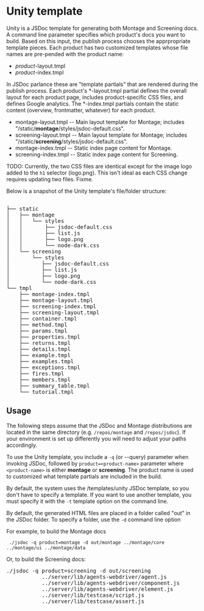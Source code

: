# Unity template

Unity is a JSDoc template for generating both Montage and Screening docs. A command line parameter specifies which product's docs you want to build. Based on this input, the publish process chooses the apprpropriate template pieces. Each product has two customized templates whose file names are pre-pended with the product name:

* _product_-layout.tmpl
* _product_-index.tmpl

In JSDoc parlance these are "template partials" that are rendered during the publish process. Each product's  \*-layout.tmpl partial defines the overall layout for each product page, includes product-specific CSS files, and defines Google analytics. The \*-index.tmpl partials contain the static content (overview, frontmatter, whatever) for each product. 


* montage-layout.tmpl -- Main layout template for Montage; includes "/static/**montage**/styles/jsdoc-default.css".
* screening-layout.tmpl -- Main layout template for Montage; includes "/static/**screening**/styles/jsdoc-default.css".
* montage-index.tmpl -- Static index page content for Montage.
* screening-index.tmpl -- Static index page content for Screening.

TODO: Currently, the two CSS files are identical except for the image logo added to the `h1` selector (logo.png). This isn't ideal as each CSS change requires updating two files. Fixme.

Below is a snapshot of the Unity template's file/folder structure:

<pre>        
├── static
│   ├── montage
│   │   └── styles
│   │       ├── jsdoc-default.css
│   │       ├── list.js
│   │       ├── logo.png
│   │       └── node-dark.css
│   └── screening
│       └── styles
│          ├── jsdoc-default.css
│          ├── list.js
│          ├── logo.png
│          └── node-dark.css
└── tmpl
    ├── montage-index.tmpl
    ├── montage-layout.tmpl
    ├── screening-index.tmpl
    ├── screening-layout.tmpl
    ├── container.tmpl
    ├── method.tmpl
    ├── params.tmpl
    ├── properties.tmpl
    ├── returns.tmpl
    ├── details.tmpl
    ├── example.tmpl
    ├── examples.tmpl
    ├── exceptions.tmpl
    ├── fires.tmpl
    ├── members.tmpl
    ├── summary_table.tmpl
    └── tutorial.tmpl
</pre>

## Usage

The following steps assume that the JSDoc and Montage distributions are located in the same directory (e.g. `/repos/montage` and `/repos/jsdoc`). If your environment is set up differently you will need to adjust your paths accordingly.

To use the Unity template, you include a `-q` (or --query) parameter when invoking JSDoc, followed by `product=<product-name>` parameter where `<product-name>` is either **montage** or **screening**. The product name is used to customized what template partials are included in the build.

By default, the system uses the /templates/unity JSDoc template, so you don't have to specify a template. If you want to use another template, you must specify it with the `-t` template option on the command line.

By default, the generated HTML files are placed in a folder called "out" in the JSDoc folder. To specify a folder, use the `-d` command line option

For example, to build the Montage docs

` ./jsdoc -q product=montage -d out/montage ../montage/core ../montage/ui ../montage/data`

Or, to build the Screening docs: 

<pre>
./jsdoc -q product=screening -d out/screening
           ../server/lib/agents-webdriver/agent.js 
           ../server/lib/agents-webdriver/component.js 
           ../server/lib/agents-webdriver/element.js 
           ../server/lib/testcase/script.js 
           ../server/lib/testcase/assert.js
</pre>